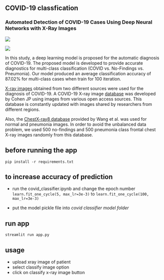 ## COVID-19 classfication
### Automated Detection of COVID-19 Cases Using Deep Neural Networks with X-Ray Images
<img src="images/1.png"><br>

<img src="images/2.png"><br>


In this study, a deep learning model is proposed for the automatic diagnosis of COVID-19. The proposed model is developed to provide accurate diagnostics for multi-class classification (COVID vs. No-Findings vs. Pneumonia). Our model produced an average classification accuracy of 87.02% for multi-class cases when train for 100 iteration. 

[X-ray images](#) obtained from two different sources were used for the diagnosis of COVID-19. A COVID-19 X-ray image [database](https://github.com/ieee8023/COVID-chestxray-dataset/)  was developed by Cohen JP using images from various open access sources. This database is constantly updated with images shared by researchers from different regions. 

Also, the [ChestX-ray8 database](http://openaccess.thecvf.com/content_cvpr_2017/papers/Wang_ChestX-ray8_Hospital-Scale_Chest_CVPR_2017_paper.pdf) provided by Wang et al. was used for normal and pneumonia images. In order to avoid the unbalanced data problem, we used 500 no-findings and 500 pneumonia class frontal chest X-ray images randomly from this database. 

## before running the app
```shell
pip install -r requirements.txt
```

## to increase accuracy of prediction
- run the covid_classifier.ipynb and change the epoch number `learn.fit_one_cycle(5, max_lr=3e-3)` to `learn.fit_one_cycle(100, max_lr=3e-3)`

- put the model pickle file into *covid classifier model folder*


## run app
```shell
streamlit run app.py
```

## usage
- upload xray image of patient
- select classify image option
- click on classify x-ray image button

